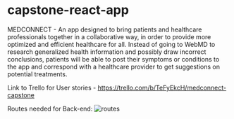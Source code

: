 # capstone-react-app

MEDCONNECT - An app designed to bring patients and healthcare professionals together in a collaborative way, in order to provide more optimized and efficient healthcare for all. Instead of going to WebMD to research generalized health information and possibly draw incorrect conclusions, patients will be able to post their symptoms or conditions to the app and correspond with a healthcare provider to get suggestions on potential treatments. 

Link to Trello for User stories - https://trello.com/b/TeFyEkcH/medconnect-capstone


Routes needed for Back-end:
![routes](https://i.imgur.com/CgvSSIo.png)
